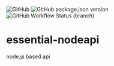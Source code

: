 ![GitHub](https://img.shields.io/github/license/kamil34/essential-nodeapi?style=for-the-badge)
![GitHub package.json version](https://img.shields.io/github/package-json/v/kamil34/essential-nodeapi?style=for-the-badge)
![GitHub Workflow Status (branch)](https://img.shields.io/github/workflow/status/kamil34/essential-nodeapi/Node.js%20CI/main?style=for-the-badge)
# essential-nodeapi
 node.js based api
